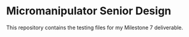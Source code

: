 # Micromanipulator Senior Design

This repository contains the testing files for my Milestone 7 deliverable.
